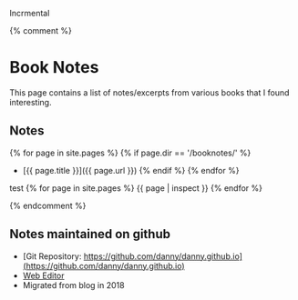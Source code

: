 Incrmental

{% comment %}

# Book Notes

This page contains a list of notes/excerpts from various books that I found interesting.

## Notes

{% for page in site.pages %}
 {% if page.dir == '/booknotes/' %}
  - [{{ page.title }}]({{ page.url }})
 {% endif %}
{% endfor %}

test 
{% for page in site.pages %}
  {{ page | inspect }}
{% endfor %}

{% endcomment %}


## Notes maintained on github
- [Git Repository: https://github.com/danny/danny.github.io](https://github.com/danny/danny.github.io)
- [Web Editor](https://github.com/danny/danny.github.io/edit/master/index.md)
- Migrated from blog in 2018
